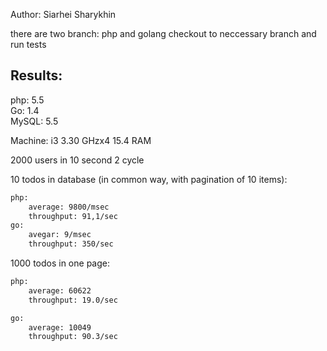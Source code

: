 Author: Siarhei Sharykhin

there are two branch: php and golang
checkout to neccessary branch and run tests

Results:
-------

php: 5.5  
Go: 1.4  
MySQL: 5.5  

Machine:
i3 3.30 GHzx4
15.4 RAM

2000 users in 10 second
2 cycle



10 todos in database (in common way, with pagination of 10 items):

```sh
php: 
	average: 9800/msec
	throughput: 91,1/sec
go:
	avegar: 9/msec
	throughput: 350/sec
```

1000 todos in one page:

```sh
php:
	average: 60622
	throughput: 19.0/sec

go:
	average: 10049
	throughput: 90.3/sec
```




